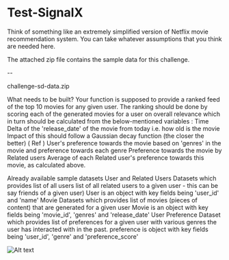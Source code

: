 # Test-SignalX

Think of something like an extremely simplified version of Netflix movie recommendation system. You can take whatever assumptions that you think are needed here. 

The attached zip file contains the sample data for this challenge.

--

 challenge-sd-data.zip


What needs to be built?
Your function is supposed to provide a ranked feed of the top 10 movies for any given user. 
The ranking should be done by scoring each of the generated movies for a user on overall relevance which in turn should be calculated from the below-mentioned variables :
Time Delta of the 'release_date' of the movie from today i.e. how old is the movie
Impact of this should follow a Gaussian decay function (the closer the better) ( Ref )
User's preference towards the movie 
based on 'genres' in the movie and preference towards each genre
Preference towards the movie by Related users
Average of each Related user's preference towards this movie, as calculated above.

Already available sample datasets
 User and Related Users Datasets which provides
list of all users
list of all related users to a given user - this can be say friends of a given user)
User is an object with key fields being 'user_id' and 'name' 
Movie Datasets which provides
list of movies (pieces of content) that are generated for a given user
Movie is an object with key fields being 'movie_id', 'genres' and 'release_date'
User Preference Dataset which provides
list of preferences for a given user with various genres the user has interacted with in the past.
preference is object with key fields being 'user_id', 'genre' and 'preference_score'




![Alt text](signal-z.png?raw=true "Output")
